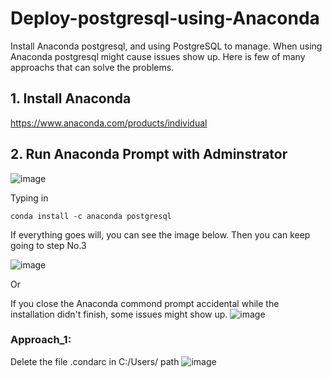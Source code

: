 # Deploy-postgresql-using-Anaconda
Install Anaconda postgresql, and using PostgreSQL to manage.
When using Anaconda postgresql might cause issues show up. Here is few of many approachs that can solve the problems.
## 1. Install Anaconda
https://www.anaconda.com/products/individual
## 2. Run Anaconda Prompt with Adminstrator
![image](https://user-images.githubusercontent.com/78173335/128711696-59b3e5f5-568f-4b9c-a3cc-b977b3d339a7.png)

Typing in
```
conda install -c anaconda postgresql
```
If everything goes will, you can see the image below. Then you can keep going to step No.3

![image](https://user-images.githubusercontent.com/78173335/128714019-75605920-530e-4cd5-a3ea-cf79d68c8fe4.png)

Or

If you close the Anaconda commond prompt accidental while the installation didn't finish, some issues might show up.
![image](https://user-images.githubusercontent.com/78173335/128714341-58b60780-666c-4601-8b79-fdb371a41776.png)

### Approach_1:
Delete the file .condarc in C:/Users/<Admin> path
![image](https://user-images.githubusercontent.com/78173335/128714682-fe224d21-c333-43a8-b137-a43fc973807b.png)
